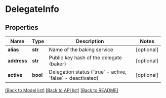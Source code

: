# DelegateInfo

## Properties
Name | Type | Description | Notes
------------ | ------------- | ------------- | -------------
**alias** | **str** | Name of the baking service | [optional] 
**address** | **str** | Public key hash of the delegate (baker) | [optional] 
**active** | **bool** | Delegation status (&#x60;true&#x60; - active, &#x60;false&#x60; - deactivated) | [optional] 

[[Back to Model list]](../README.md#documentation-for-models) [[Back to API list]](../README.md#documentation-for-api-endpoints) [[Back to README]](../README.md)


